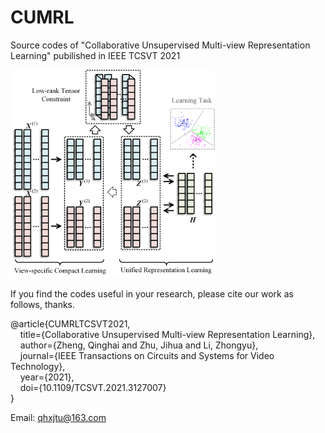 # CUMRL
Source codes of "Collaborative Unsupervised Multi-view Representation Learning" pubilished in IEEE TCSVT 2021

<img src="./CUMRL_Framework.png" width="65%">

If you find the codes useful in your research, please cite our work as follows, thanks.

@article\{CUMRLTCSVT2021,<br/>
      &nbsp;&nbsp;&nbsp;&nbsp;title=\{Collaborative Unsupervised Multi-view Representation Learning\},<br/>
      &nbsp;&nbsp;&nbsp;&nbsp;author=\{Zheng, Qinghai and Zhu, Jihua and Li, Zhongyu\},<br/>
      &nbsp;&nbsp;&nbsp;&nbsp;journal=\{IEEE Transactions on Circuits and Systems for Video Technology\},<br/>
      &nbsp;&nbsp;&nbsp;&nbsp;year=\{2021\},<br/>
      &nbsp;&nbsp;&nbsp;&nbsp;doi=\{10.1109/TCSVT.2021.3127007\}<br/>
\}<br/>

Email: qhxjtu@163.com
